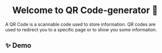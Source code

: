 <h1 align="center">Welcome to QR Code-generator 👋</h1>
A QR Code is a scannable code used to store information. QR codes are used to redirect you to a specific page or to show you some information.

## ✨ Demo

